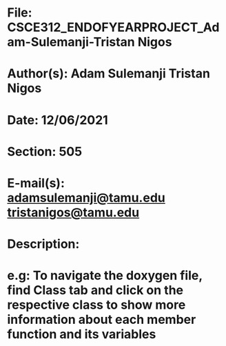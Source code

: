 # File: CSCE312_ENDOFYEARPROJECT_Adam-Sulemanji-Tristan Nigos
# Author(s): Adam Sulemanji Tristan Nigos
# Date: 12/06/2021
# Section: 505
# E-mail(s): adamsulemanji@tamu.edu tristanigos@tamu.edu
# Description:
# e.g: To navigate the doxygen file, find Class tab and click on the respective class to show more information about each member function and its variables